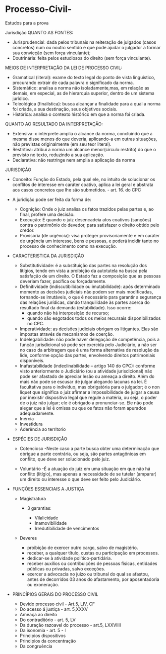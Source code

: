 # Processo-Civil-
Estudos para a prova 


Jurisdição
QUANTO AS FONTES:
- Jurisprudencial: dada pelos tribunais na reiteração de julgados (casos concretos) num ou noutro sentido e que pode ajudar o julgador a formar sua convicção (sem força vinculante);
- Doutrinária: feita pelos estudiosos do direito (sem força vinculante).

MEIOS DE INTERPRETAÇÃO DA LEI DE PROCESSO CIVIL:
- Gramatical (literal): exame do texto legal do ponto de vista linguístico, procurando extrair de cada palavra o significado da norma.
- Sistemático: analisa a norma não isoladamente,mas, em relação as demais, em especial, as de hierarquia superior, dentro de um sistema jurídico.
- Teleológica (finalística): busca alcançar a finalidade para a qual a norma foi criada, a sua destinação, seus objetivos sociais.
- Histórica: analisa o contexto histórico em que a norma foi criada.

QUANTO AO RESULTADO DA INTERPRETAÇÃO:
- Extensiva: o intérprete amplia o alcance da norma, concluindo que a mesma disse menos do que deveria, aplicando-a em outras situações, não previstas originalmente (em seu teor literal).
- Restritiva: atribui a norma um alcance menor(círculo restrito) do que o previsto no texto, reduzindo a sua aplicação.
- Declarativa: não restringe nem amplia a aplicação da norma

JURISDIÇÃO
- Conceito: Função do Estado, pela qual ele, no intuito de solucionar os conflitos de interesse em caráter coativo, aplica a lei geral e abstrata aos casos concretos que lhe são submetidos. - art. 16. do CPC

 - A juridição pode ser feita da forma de:
   - Cognição: Onde o juiz analisa os fatos trazidos pelas partes e, ao final, profere uma decisão.
   - Execução: É quando o juiz desencadeia atos coativos (sanções) contra o patrimônio do devedor, para satisfazer o direito obtido pelo credor.
   - Provisória (de urgência): visa proteger provisoriamente e em caráter de urgência um interesse, bens e pessoas, e poderá incidir tanto no processo de conhecimento como na execução.
  
- CARACTERISTICA DA JURISDIÇÂO
  - Substitutividade: é a substituição das partes na resolução dos litígios, tendo em vista a proibição da autotutela na busca pela satisfação de um direito. O Estado faz a composição que as pessoas deveriam fazer, pacífica ou forçadamente.
  - Definitividade (indiscutibilidade ou imutabilidade): após determinado momento as decisões judiciais não podem ser mais modificadas, tornando-se imutáveis, o que é necessário para garantir a segurança das relações jurídicas, dando tranquilidade às partes acerca do resultado final da demanda (estabilidade). Isso ocorre:
     - quando não há interposição de recurso;
     - quando são esgotados todos os meios recursais disponibilizados no CPC.
  - Imperatividade: as decisões judiciais obrigam os litigantes. Elas são impostas através de mecanismos de coerção.
  - Indelegabilidade: não pode haver delegação de competência, pois a função jurisdicional só pode ser exercida pelo Judiciário, a não ser no caso da arbitragem que é uma forma alternativa de resolução da lide, conforme opção das partes, envolvendo direitos patrimoniais disponíveis. 
  - Inafastabilidade (indeclinabilidade – artigo 140 do CPC): conforme visto anteriormente o Judiciário (ou a atividade jurisdicional) não pode ser afastado de apreciar lesão ou ameaça a direito. Além do mais não pode se escusar de julgar alegando lacunas na lei.  É facultativa para o indivíduo, mas obrigatória para o julgador; é o non liquet que significa o juiz afirmar a impossibilidade de julgar a causa por inexistir dispositivo legal que regule a matéria, ou seja, o poder de o juiz não julgar; ele é obrigado a pronunciar-se. Ele não pode alegar que a lei é omissa ou que os fatos não foram apurados adequadamente.
  - Inércia
  - Investidura
  - Aderência ao territorio
  
- ESPÉCIES DE JURISDIÇÂO

  - Cotencioso
    -Neste caso a parte busca obter uma determinação que obrigue a parte contrária, ou seja, são partes antagônicas em conflito, que deve ser solucionado pelo juiz.
  
  - Voluntário
    -É a atuação do juiz em uma situação em que não há conflito (litígio), mas apenas a necessidade de se tutelar (amparar) um direito ou interesse o que deve ser feito pelo Judiciário.
    
- FUNÇÕES ESSENCIAIS A JUSTIÇA
  - Magistratura
    - 3 garantias:
    
      - Vilalicidade
      - Inamovibilidade
      - Irredutibilidade de vencimentos
      
  - Deveres
    - proibição de exercer outro cargo, salvo de magistério.
    - receber, a qualquer título, custas ou participação em processos.
    - dedicar-se à atividade político-partidária.
    - receber auxílios ou contribuições de pessoas físicas, entidades públicas ou privadas, salvo exceções.
    - exercer a advocacia no juízo ou tribunal do qual se afastou, antes de decorridos 03 anos do afastamento, por aposentadoria ou exoneração.
    
- PRINCÍPIOS GERAIS DO PROCESSO CIVIL
  - Devido processo civil - Art.5, LIV, CF
  - Do acesso á justiça - art. 5,XXXV
  - Ameaça ao direito
  - Do contraditório - art. 5, LV
  - Da duração razoavel do processo - art.5, LXXVIIII
  - Da isonomia - art. 5 - I
  - Principios dispositivos
  - Principios da concentração 
  - Da congruência
 
  

  
